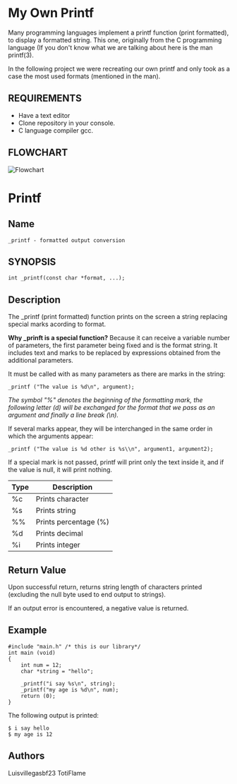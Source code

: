 # My Own Printf
Many programming languages implement a printf function (print formatted), to display a formatted string. This one, originally from the C programming language (If you don't know what we are talking about here is the man printf(3).

In the following project we were recreating our own printf and only took as a case the most used formats (mentioned in the man).

## REQUIREMENTS
 - Have a text editor
 - Clone repository in your console.
 - C language compiler gcc.

## FLOWCHART
![Flowchart](https://user-images.githubusercontent.com/105667854/178328804-5365926c-510c-45a5-8673-d365b2f74d9c.png)

# Printf
## Name
	_printf - formatted output conversion

## SYNOPSIS

	int _printf(const char *format, ...);

## Description

The _printf (print formatted) function prints on the screen a string replacing special marks acording to format.

**Why _prinft is a special function?**
Because it can receive a variable number of parameters, the first parameter being fixed and is the format string. It includes text and marks to be replaced by expressions obtained from the additional parameters.

It must be called with as many parameters as there are marks in the string:

	_printf ("The value is %d\n", argument);
*The symbol "%" denotes the beginning of the formatting mark, the following letter (d) will be exchanged for the format that we pass as an argument and finally a line break (\n).*

If several marks appear, they will be interchanged in the same order in which the arguments appear:

	_printf ("The value is %d other is %s\\n", argument1, argument2);
If a special mark is not passed, printf will print only the text inside it, and if the value is null, it will print nothing.

|Type|Description  |
|--|--|
|%c|Prints character|
|%s|Prints string|
|%%|Prints percentage (%)|
|%d|Prints decimal|
|%i|Prints integer|

## Return Value
Upon successful return, returns string length of characters printed (excluding the null byte used to end output to strings).

If an output error is encountered, a negative value is returned.

## Example

	#include "main.h" /* this is our library*/
	int main (void)
	{ 
		int num = 12;
		char *string = "hello";
		
		_printf("i say %s\n", string);
		_printf("my age is %d\n", num);
		return (0);
	}
The following output is printed:

	$ i say hello 
	$ my age is 12

## Authors
Luisvillegasbf23 TotiFlame
